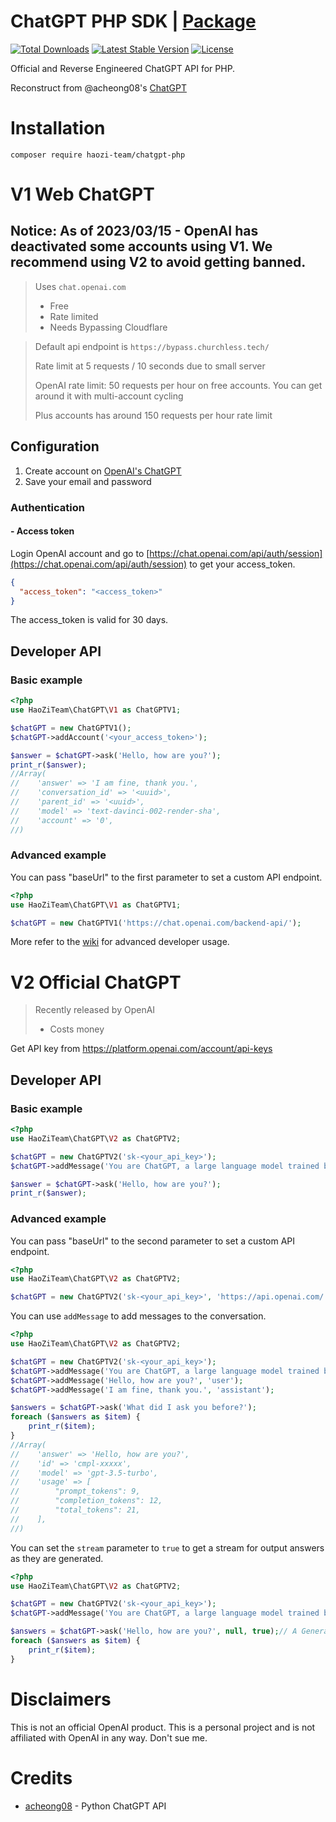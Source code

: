 # ChatGPT PHP SDK | [Package](https://packagist.org/packages/haozi-team/chatgpt-php)

[![Total Downloads](https://poser.pugx.org/HaoZi-Team/ChatGPT-PHP/d/total.svg)](https://packagist.org/packages/haozi-team/chatgpt-php)
[![Latest Stable Version](https://poser.pugx.org/HaoZi-Team/ChatGPT-PHP/v/stable.svg)](https://packagist.org/packages/haozi-team/chatgpt-php)
[![License](https://poser.pugx.org/HaoZi-Team/ChatGPT-PHP/license.svg)](https://packagist.org/packages/haozi-team/chatgpt-php)

Official and Reverse Engineered ChatGPT API for PHP.

Reconstruct from @acheong08's [ChatGPT](https://github.com/acheong08/ChatGPT)

# Installation

`composer require haozi-team/chatgpt-php`

# V1 Web ChatGPT
## Notice: As of 2023/03/15 - OpenAI has deactivated some accounts using V1. We recommend using V2 to avoid getting banned.

> Uses `chat.openai.com`
> - Free
> - Rate limited
> - Needs Bypassing Cloudflare

> Default api endpoint is `https://bypass.churchless.tech/`
> 
> Rate limit at 5 requests / 10 seconds due to small server
> 
> OpenAI rate limit: 50 requests per hour on free accounts. You can get around it with multi-account cycling
>
> Plus accounts has around 150 requests per hour rate limit

## Configuration

1. Create account on [OpenAI's ChatGPT](https://chat.openai.com/)
2. Save your email and password

### Authentication

#### - Access token

Login OpenAI account and go to [https://chat.openai.com/api/auth/session](https://chat.openai.com/api/auth/session)
to get your access_token.

```json
{
  "access_token": "<access_token>"
}
```

The access_token is valid for 30 days.

## Developer API

### Basic example

```php
<?php
use HaoZiTeam\ChatGPT\V1 as ChatGPTV1;

$chatGPT = new ChatGPTV1();
$chatGPT->addAccount('<your_access_token>');

$answer = $chatGPT->ask('Hello, how are you?');
print_r($answer);
//Array(
//    'answer' => 'I am fine, thank you.',
//    'conversation_id' => '<uuid>',
//    'parent_id' => '<uuid>',
//    'model' => 'text-davinci-002-render-sha',
//    'account' => '0',
//)
```

### Advanced example

You can pass "baseUrl" to the first parameter to set a custom API endpoint.

```php
<?php
use HaoZiTeam\ChatGPT\V1 as ChatGPTV1;

$chatGPT = new ChatGPTV1('https://chat.openai.com/backend-api/');
```

More refer to the [wiki](https://github.com/HaoZi-Team/ChatGPT-PHP/wiki/V1-Advanced-examples) for advanced developer
usage.

# V2 Official ChatGPT

> Recently released by OpenAI
> - Costs money

Get API key from https://platform.openai.com/account/api-keys

## Developer API

### Basic example

```php
<?php
use HaoZiTeam\ChatGPT\V2 as ChatGPTV2;

$chatGPT = new ChatGPTV2('sk-<your_api_key>');
$chatGPT->addMessage('You are ChatGPT, a large language model trained by OpenAI. Answer as concisely as possible.', 'system');

$answer = $chatGPT->ask('Hello, how are you?');
print_r($answer);
```

### Advanced example

You can pass "baseUrl" to the second parameter to set a custom API endpoint.

```php
<?php
use HaoZiTeam\ChatGPT\V2 as ChatGPTV2;

$chatGPT = new ChatGPTV2('sk-<your_api_key>', 'https://api.openai.com/');
```

You can use `addMessage` to add messages to the conversation.

```php
<?php
use HaoZiTeam\ChatGPT\V2 as ChatGPTV2;

$chatGPT = new ChatGPTV2('sk-<your_api_key>');
$chatGPT->addMessage('You are ChatGPT, a large language model trained by OpenAI. Answer as concisely as possible.', 'system');
$chatGPT->addMessage('Hello, how are you?', 'user');
$chatGPT->addMessage('I am fine, thank you.', 'assistant');

$answers = $chatGPT->ask('What did I ask you before?');
foreach ($answers as $item) {
    print_r($item);
}
//Array(
//    'answer' => 'Hello, how are you?',
//    'id' => 'cmpl-xxxxx',
//    'model' => 'gpt-3.5-turbo',
//    'usage' => [
//        "prompt_tokens": 9,
//        "completion_tokens": 12,
//        "total_tokens": 21,
//    ],
//)
```

You can set the `stream` parameter to `true` to get a stream for output answers as they are generated.

```php
<?php
use HaoZiTeam\ChatGPT\V2 as ChatGPTV2;

$chatGPT = new ChatGPTV2('sk-<your_api_key>');
$chatGPT->addMessage('You are ChatGPT, a large language model trained by OpenAI. Answer as concisely as possible.', 'system');

$answers = $chatGPT->ask('Hello, how are you?', null, true);// A Generator
foreach ($answers as $item) {
    print_r($item);
}
```

# Disclaimers

This is not an official OpenAI product. This is a personal project and is not affiliated with OpenAI in any way. Don't
sue me.

# Credits

- [acheong08](https://github.com/acheong08) - Python ChatGPT API
